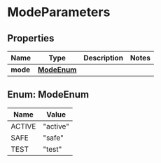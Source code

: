 
# ModeParameters

## Properties
Name | Type | Description | Notes
------------ | ------------- | ------------- | -------------
**mode** | [**ModeEnum**](#ModeEnum) |  | 


<a name="ModeEnum"></a>
## Enum: ModeEnum
Name | Value
---- | -----
ACTIVE | &quot;active&quot;
SAFE | &quot;safe&quot;
TEST | &quot;test&quot;



